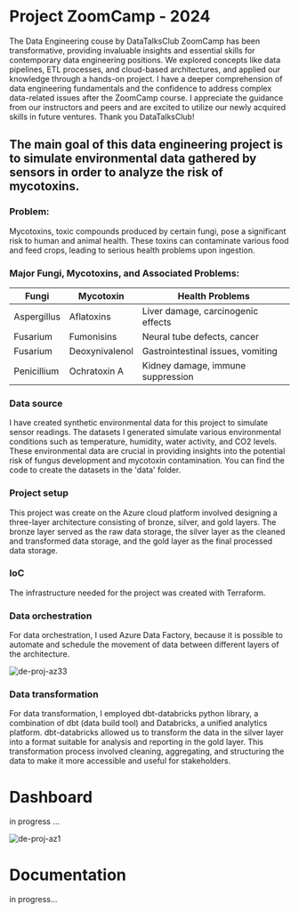 # Project ZoomCamp - 2024 

The Data Engineering couse by DataTalksClub ZoomCamp has been transformative, providing invaluable insights and essential skills for contemporary data engineering positions.
We explored concepts like data pipelines, ETL processes, and cloud-based architectures, and applied our knowledge through a hands-on project. I have a deeper comprehension of
data engineering fundamentals and the confidence to address complex data-related issues after the ZoomCamp course. 
I appreciate the guidance from our instructors and peers and are excited to utilize our newly acquired skills in future ventures.
Thank you DataTalksClub!

## The main goal of this data engineering project is to simulate environmental data gathered by sensors in order to analyze the risk of mycotoxins.
### Problem:
Mycotoxins, toxic compounds produced by certain fungi, pose a significant risk to human and animal health. 
These toxins can contaminate various food and feed crops, leading to serious health problems upon ingestion. 

### Major Fungi, Mycotoxins, and Associated Problems:

| Fungi         | Mycotoxin      | Health Problems                      |
|---------------|----------------|--------------------------------------|
| Aspergillus   | Aflatoxins     | Liver damage, carcinogenic effects   |
| Fusarium      | Fumonisins     | Neural tube defects, cancer          |
| Fusarium      | Deoxynivalenol | Gastrointestinal issues, vomiting    |
| Penicillium   | Ochratoxin A   | Kidney damage, immune suppression    |

### Data source 
I have created synthetic environmental data for this project to simulate sensor readings. 
The datasets I generated simulate various environmental conditions such as temperature, humidity, water activity, and CO2 levels.
These environmental data are crucial in providing insights into the potential risk of fungus development and mycotoxin contamination. 
You can find the code to create the datasets in the 'data' folder.

### Project setup 
This project was create on the Azure cloud platform involved designing a three-layer architecture consisting of bronze, silver, and gold layers. 
The bronze layer served as the raw data storage, the silver layer as the cleaned and transformed data storage, and the gold layer as the final processed data storage.

### IoC
The infrastructure needed for the project was created with Terraform. 

### Data orchestration
For data orchestration, I used Azure Data Factory, because it is possible to automate and schedule the movement of data between different layers of the architecture.


![de-proj-az33](https://github.com/maria-fisher/de-proj-az/assets/33252792/87262906-9df5-48af-9b93-513af2a87f9f)


### Data transformation
For data transformation, I employed dbt-databricks python library, a combination of dbt (data build tool) and Databricks, a unified analytics platform.
dbt-databricks allowed us to transform the data in the silver layer into a format suitable for analysis and reporting in the gold layer. 
This transformation process involved cleaning, aggregating, and structuring the data to make it more accessible and useful for stakeholders.

# Dashboard 
in progress ... 

![de-proj-az1](https://github.com/maria-fisher/de-proj-az/assets/33252792/5b68e64a-58e6-4b3c-bf2e-f83c4b737d96)


# Documentation 
in progress... 
